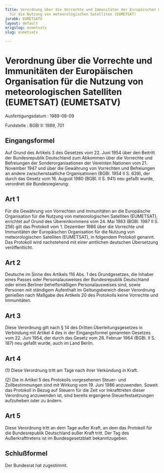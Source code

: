 ```yaml
---
Title: Verordnung über die Vorrechte und Immunitäten der Europäischen Organisation
  für die Nutzung von meteorologischen Satelliten (EUMETSAT)
jurabk: EUMETSATV
layout: default
origslug: eumetsatv
slug: eumetsatv

---
```


# Verordnung über die Vorrechte und Immunitäten der Europäischen Organisation für die Nutzung von meteorologischen Satelliten (EUMETSAT) (EUMETSATV)

Ausfertigungsdatum
:   1989-08-09

Fundstelle
:   BGBl II: 1989, 701



## Eingangsformel

Auf Grund des Artikels 3 des Gesetzes vom 22. Juni 1954 über den Beitritt der Bundesrepublik Deutschland zum Abkommen über die Vorrechte und Befreiungen der Sonderorganisationen der Vereinten Nationen vom 21. November 1947 und über die Gewährung von Vorrechten und Befreiungen an andere zwischenstaatliche Organisationen (BGBl. 1954 II S. 639), der durch das Gesetz vom 16. August 1980 (BGBl. II S. 941) neu gefaßt wurde, verordnet die Bundesregierung:


## Art 1

Für die Gewährung von Vorrechten und Immunitäten an die Europäische Organisation für die Nutzung von meteorologischen Satelliten (EUMETSAT), errichtet auf Grund des Übereinkommens vom 24. Mai 1983 (BGBl. 1987 II S. 256) gilt das Protokoll vom 1. Dezember 1986 über die Vorrechte und Immunitäten der Europäischen Organisation für die Nutzung von meteorologischen Satelliten (EUMETSAT), in folgendem Protokoll genannt. Das Protokoll wird nachstehend mit einer amtlichen deutschen Übersetzung veröffentlicht.


## Art 2

Deutsche im Sinne des Artikels 116 Abs. 1 des Grundgesetzes, die Inhaber eines Passes oder Personalausweises der Bundesrepublik Deutschland oder eines Berliner behelfsmäßigen Personalausweises sind, sowie Personen mit ständigem Aufenthalt im Geltungsbereich dieser Verordnung genießen nach Maßgabe des Artikels 20 des Protokolls keine Vorrechte und Immunitäten.


## Art 3

Diese Verordnung gilt nach § 14 des Dritten Überleitungsgesetzes in Verbindung mit Artikel 4 des in der Eingangsformel genannten Gesetzes vom 22. Juni 1954, der durch das Gesetz vom 28. Februar 1964 (BGBl. II S. 187) neu gefaßt wurde, auch im Land Berlin.


## Art 4

(1) Diese Verordnung tritt am Tage nach ihrer Verkündung in Kraft.

(2) Die in Artikel 5 des Protokolls vorgesehenen Steuer- und Zollbestimmungen sind mit Wirkung vom 19. Juni 1986 anzuwenden. Soweit das Protokoll in Bezug auf Steuern für die Zeit vor Inkrafttreten dieser Verordnung anzuwenden ist, sind bereits ergangene Steuerfestsetzungen aufzuheben oder zu ändern.


## Art 5

Diese Verordnung tritt an dem Tage außer Kraft, an dem das Protokoll für die Bundesrepublik Deutschland außer Kraft tritt. Der Tag des Außerkrafttretens ist im Bundesgesetzblatt bekanntzugeben.


## Schlußformel

Der Bundesrat hat zugestimmt.

